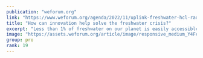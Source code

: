 ```yaml
---
publication: "weforum.org"
link: "https://www.weforum.org/agenda/2022/11/uplink-freshwater-hcl-radio-davos-cop27"
title: "How can innovation help solve the freshwater crisis?"
excerpt: "Less than 1% of freshwater on our planet is easily accessible. UpLink is looking for innovative solutions to help protect and restore freshwater ecosystems. "
image: "https://assets.weforum.org/article/image/responsive_medium_Y4FekgEHk_lJ6l16WD8ofWO_7cgRKx9YBhif7DES9qI.jpg"
group: pro
rank: 19
---
```

